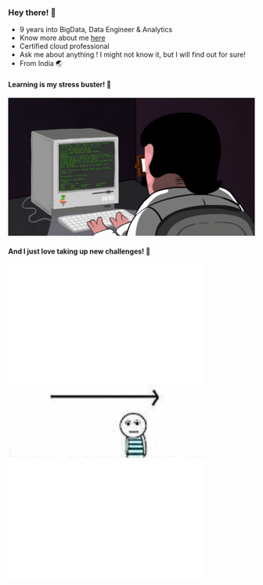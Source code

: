 ### Hey there! :wave:

- 9 years into BigData, Data Engineer & Analytics
- Know more about me [here](https://drive.google.com/file/d/1FTjol-7ujeebyiyAREs8W3kBsln_Pxgl/view?usp=sharing) 
- Certified cloud professional
- Ask me about anything ! I might not know it, but I will find out for sure!
- From India :earth_asia:

#### Learning is my stress buster! :book:

![alt text](https://github.com/bibinnahas/bibinnahas/blob/main/programming.gif)

#### And I just love taking up new challenges! :heartbeat:

![alt text](https://github.com/bibinnahas/bibinnahas/blob/main/challenges.gif)
